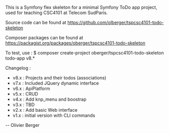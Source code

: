 This is a Symfony flex skeleton for a minimal Symfony ToDo app
project, used for teaching CSC4101 at Telecom SudParis.

Source code can be found at
https://github.com/olberger/tspcsc4101-todo-skeleton

Composer packages can be found at
https://packagist.org/packages/oberger/tspcsc4101-todo-skeleton

To test, use :
 $ composer create-project oberger/tspcsc4101-todo-skeleton todo-app v8.*

Changelog :
 - v8.x : Projects and their todos (associations)
 - v7.x : Included JQuery dynamic interface
 - v6.x : ApiPlatform
 - v5.x : CRUD
 - v4.x : Add knp_menu and boostrap
 - v3.x : TBD
 - v2.x : Add basic Web interface
 - v1.x : initial version with CLI commands
 
-- Olivier Berger
